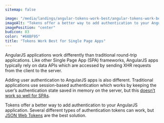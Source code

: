 ```yaml
---
sitemap: false

image: "/media/landings/angular-tokens-work-best/angular-tokens-work-best.png"
imageAlt: "Tokens offer a better way to add authentication to your AngularJS application"
imagePosition: "center"
budicon: 83
color: "#68BF95"
title: "Tokens Work Best for Single Page Apps"
---
```

AngularJS applications work differently than traditional round-trip applications. Like other Single Page App (SPA) frameworks, AngularJS apps typically rely on data APIs which are accessed by sending XHR requests from the client to the server. 

Adding user authentication to AngularJS apps is also different. Traditional applications use session-based authentication which works by keeping the user’s authentication state saved in memory on the server, but this [doesn’t work so well for SPAs](https://auth0.com/blog/2015/09/28/5-steps-to-add-modern-authentication-to-legacy-apps-using-jwts/).

Tokens offer a better way to add authentication to your AngularJS application. Several different types of authentication tokens can work, but [JSON Web Tokens](jwt.io/introduction) are the best solution.